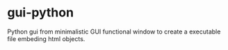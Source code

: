 # gui-python
Python gui from minimalistic GUI functional window to create a executable file embeding html objects.
